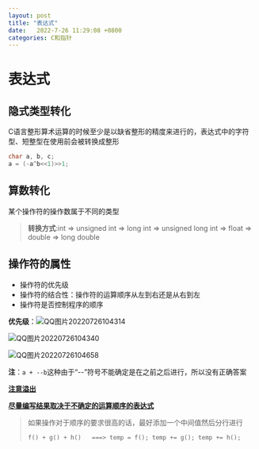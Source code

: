 ```yaml
---
layout: post
title: "表达式"  
date:   2022-7-26 11:29:08 +0800
categories: C和指针
---
```


# 表达式

## 隐式类型转化

C语言整形算术运算的时候至少是以缺省整形的精度来进行的，表达式中的字符型、短整型在使用前会被转换成整形

```C
char a, b, c;
a = (-a^b<<1)>>1;
```



## 算数转化

某个操作符的操作数属于不同的类型

>  **转换方式**:int => unsigned int => long int => unsigned long int => float => double => long double

## 操作符的属性

+ 操作符的优先级
+ 操作符的结合性：操作符的运算顺序从左到右还是从右到左
+ 操作符是否控制程序的顺序

**优先级**：![QQ图片20220726104314](https://picture-01-1316374204.cos.ap-beijing.myqcloud.com/image/202408242254824.png)	

![QQ图片20220726104340](https://picture-01-1316374204.cos.ap-beijing.myqcloud.com/image/202408242254825.png)



![QQ图片20220726104658](https://picture-01-1316374204.cos.ap-beijing.myqcloud.com/image/202311011800534.png)

**注**：```a + --b```这种由于“--”符号不能确定是在之前之后进行，所以没有正确答案

<u>**注意溢出**</u>

<u>**尽量编写结果取决于不确定的运算顺序的表达式**</u>

> 如果操作对于顺序的要求很高的话，最好添加一个中间值然后分行进行
>
> ```C
> f() + g() + h()   ===> temp = f(); temp += g(); temp += h();
